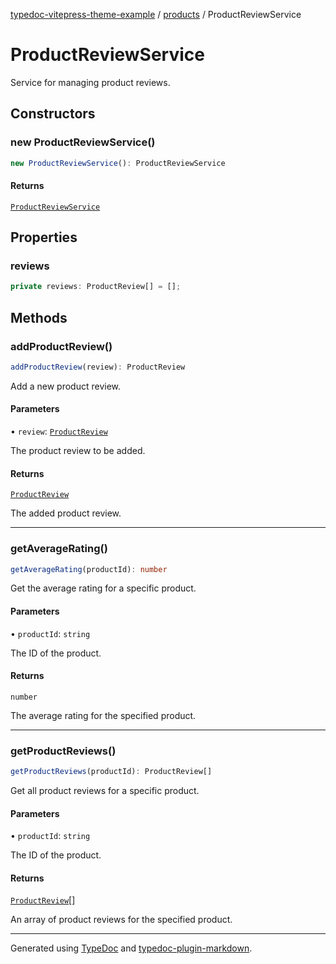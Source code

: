 [typedoc-vitepress-theme-example](../../index.md) / [products](../index.md) / ProductReviewService

# ProductReviewService

Service for managing product reviews.

## Constructors

### new ProductReviewService()

```ts
new ProductReviewService(): ProductReviewService
```

#### Returns

[`ProductReviewService`](ProductReviewService.md)

## Properties

### reviews

```ts
private reviews: ProductReview[] = [];
```

## Methods

### addProductReview()

```ts
addProductReview(review): ProductReview
```

Add a new product review.

#### Parameters

• `review`: [`ProductReview`](../interfaces/ProductReview.md)

The product review to be added.

#### Returns

[`ProductReview`](../interfaces/ProductReview.md)

The added product review.

***

### getAverageRating()

```ts
getAverageRating(productId): number
```

Get the average rating for a specific product.

#### Parameters

• `productId`: `string`

The ID of the product.

#### Returns

`number`

The average rating for the specified product.

***

### getProductReviews()

```ts
getProductReviews(productId): ProductReview[]
```

Get all product reviews for a specific product.

#### Parameters

• `productId`: `string`

The ID of the product.

#### Returns

[`ProductReview`](../interfaces/ProductReview.md)[]

An array of product reviews for the specified product.

***

Generated using [TypeDoc](https://typedoc.org) and [typedoc-plugin-markdown](https://typedoc-plugin-markdown.org).
